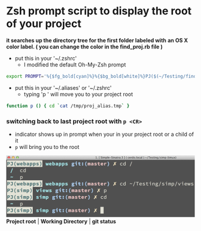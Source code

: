 # Zsh prompt script to display the root of your project


 **it searches up the directory tree for the first folder labeled with**
 **an OS X color label. ( you can change the color in the find_proj.rb file )**

* put this in your '~/.zshrc'
    * I modified the default Oh-My-Zsh prompt

```zsh
export PROMPT='%{$fg_bold[cyan]%}%{$bg_bold[white]%}PJ($(~/Testing/find_proj.rb))%{$bg_bold[default]%}%{$fg_bold[green]%}%p %{$fg[cyan]%}%c %{$fg_bold[blue]%}$(git_prompt_info)%{$fg_bold[blue]%} % %{$reset_color%}'
```

* put this in your '~/.aliases' or '~/.zshrc'
    * typing 'p <CR>' will move you to your project root

```zsh
function p () { cd `cat /tmp/proj_alias.tmp` }
```

### switching back to last project root with ```p <CR>```

- indicator shows up in prompt when your in your project root or a child of it 
- ```p``` will bring you to the root 

![](https://github.com/Capybara/prompt/raw/master/prompt.png) **Project root** | **Working Directory** | **git status**
